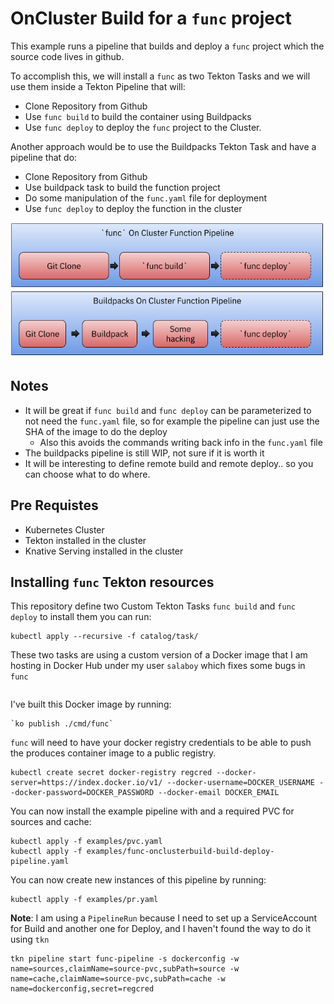 # OnCluster Build for a `func` project
This example runs a pipeline that builds and deploy a `func` project which the source code lives in github. 

To accomplish this, we will install a `func` as two Tekton Tasks and we will use them inside a Tekton Pipeline that will: 
- Clone Repository from Github
- Use `func build` to build the container using Buildpacks
- Use `func deploy` to deploy the `func` project to the Cluster. 

Another approach would be to use the Buildpacks Tekton Task and have a pipeline that do: 
- Clone Repository from Github
- Use buildpack task to build the function project
- Do some manipulation of the `func.yaml` file for deployment
- Use `func deploy` to deploy the function in the cluster

![Pipelines](func-on-cluster-pipeline.png)

## Notes

- It will be great if `func build` and `func deploy` can be parameterized to not need the `func.yaml` file, so for example the pipeline can just use the SHA of the image to do the deploy
  - Also this avoids the commands writing back info in the `func.yaml` file
- The buildpacks pipeline is still WIP, not sure if it is worth it
- It will be interesting to define remote build and remote deploy.. so you can choose what to do where. 


## Pre Requistes
- Kubernetes Cluster
- Tekton installed in the cluster
- Knative Serving installed in the cluster


## Installing `func` Tekton resources

This repository define two Custom Tekton Tasks `func build` and `func deploy` to install them you can run:  

```
kubectl apply --recursive -f catalog/task/

```

These two tasks are using a custom version of a Docker image that I am hosting in Docker Hub under my user `salaboy` which fixes some bugs in `func`

```salaboy/func-2e37ecdd2ee11985d861179f5d0a0fbb@sha256:33468313582069d2e6ea850cd526858918db215c1bf98558ece2f8967201937f
```
I've built this Docker image by running:
```
`ko publish ./cmd/func`
```


`func` will need to have your docker registry credentials to be able to push the produces container image to a public registry. 


```
kubectl create secret docker-registry regcred --docker-server=https://index.docker.io/v1/ --docker-username=DOCKER_USERNAME --docker-password=DOCKER_PASSWORD --docker-email DOCKER_EMAIL
```

You can now install the example pipeline with and a required PVC for sources and cache:


```
kubectl apply -f examples/pvc.yaml
kubectl apply -f examples/func-onclusterbuild-build-deploy-pipeline.yaml

```

You can now create new instances of this pipeline by running: 

```
kubectl apply -f examples/pr.yaml
```

**Note**: I am using a `PipelineRun` because I need to set up a ServiceAccount for Build and another one for Deploy, and I haven't found the way to do it using `tkn`

```
tkn pipeline start func-pipeline -s dockerconfig -w name=sources,claimName=source-pvc,subPath=source -w name=cache,claimName=source-pvc,subPath=cache -w name=dockerconfig,secret=regcred

```

